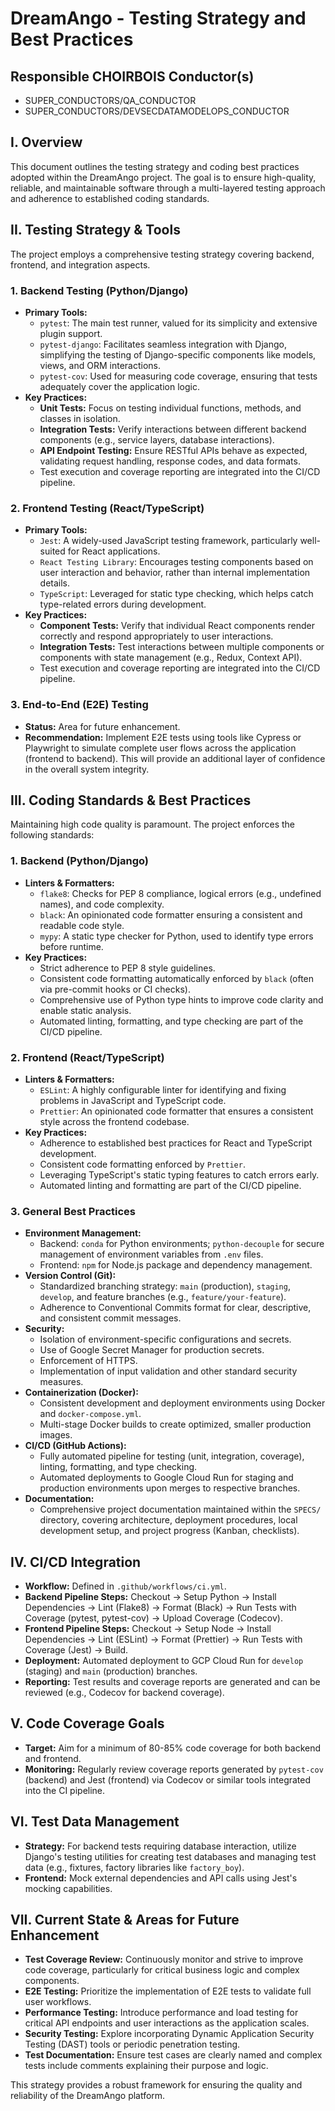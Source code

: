 # DreamAngo - Testing Strategy and Best Practices

## Responsible CHOIRBOIS Conductor(s)
- SUPER_CONDUCTORS/QA_CONDUCTOR
- SUPER_CONDUCTORS/DEVSECDATAMODELOPS_CONDUCTOR

## I. Overview

This document outlines the testing strategy and coding best practices adopted within the DreamAngo project. The goal is to ensure high-quality, reliable, and maintainable software through a multi-layered testing approach and adherence to established coding standards.

## II. Testing Strategy & Tools

The project employs a comprehensive testing strategy covering backend, frontend, and integration aspects.

### 1. Backend Testing (Python/Django)
*   **Primary Tools:**
    *   `pytest`: The main test runner, valued for its simplicity and extensive plugin support.
    *   `pytest-django`: Facilitates seamless integration with Django, simplifying the testing of Django-specific components like models, views, and ORM interactions.
    *   `pytest-cov`: Used for measuring code coverage, ensuring that tests adequately cover the application logic.
*   **Key Practices:**
    *   **Unit Tests:** Focus on testing individual functions, methods, and classes in isolation.
    *   **Integration Tests:** Verify interactions between different backend components (e.g., service layers, database interactions).
    *   **API Endpoint Testing:** Ensure RESTful APIs behave as expected, validating request handling, response codes, and data formats.
    *   Test execution and coverage reporting are integrated into the CI/CD pipeline.

### 2. Frontend Testing (React/TypeScript)
*   **Primary Tools:**
    *   `Jest`: A widely-used JavaScript testing framework, particularly well-suited for React applications.
    *   `React Testing Library`: Encourages testing components based on user interaction and behavior, rather than internal implementation details.
    *   `TypeScript`: Leveraged for static type checking, which helps catch type-related errors during development.
*   **Key Practices:**
    *   **Component Tests:** Verify that individual React components render correctly and respond appropriately to user interactions.
    *   **Integration Tests:** Test interactions between multiple components or components with state management (e.g., Redux, Context API).
    *   Test execution and coverage reporting are integrated into the CI/CD pipeline.

### 3. End-to-End (E2E) Testing
*   **Status:** Area for future enhancement.
*   **Recommendation:** Implement E2E tests using tools like Cypress or Playwright to simulate complete user flows across the application (frontend to backend). This will provide an additional layer of confidence in the overall system integrity.

## III. Coding Standards & Best Practices

Maintaining high code quality is paramount. The project enforces the following standards:

### 1. Backend (Python/Django)
*   **Linters & Formatters:**
    *   `flake8`: Checks for PEP 8 compliance, logical errors (e.g., undefined names), and code complexity.
    *   `black`: An opinionated code formatter ensuring a consistent and readable code style.
    *   `mypy`: A static type checker for Python, used to identify type errors before runtime.
*   **Key Practices:**
    *   Strict adherence to PEP 8 style guidelines.
    *   Consistent code formatting automatically enforced by `black` (often via pre-commit hooks or CI checks).
    *   Comprehensive use of Python type hints to improve code clarity and enable static analysis.
    *   Automated linting, formatting, and type checking are part of the CI/CD pipeline.

### 2. Frontend (React/TypeScript)
*   **Linters & Formatters:**
    *   `ESLint`: A highly configurable linter for identifying and fixing problems in JavaScript and TypeScript code.
    *   `Prettier`: An opinionated code formatter that ensures a consistent style across the frontend codebase.
*   **Key Practices:**
    *   Adherence to established best practices for React and TypeScript development.
    *   Consistent code formatting enforced by `Prettier`.
    *   Leveraging TypeScript's static typing features to catch errors early.
    *   Automated linting and formatting are part of the CI/CD pipeline.

### 3. General Best Practices
*   **Environment Management:**
    *   Backend: `conda` for Python environments; `python-decouple` for secure management of environment variables from `.env` files.
    *   Frontend: `npm` for Node.js package and dependency management.
*   **Version Control (Git):**
    *   Standardized branching strategy: `main` (production), `staging`, `develop`, and feature branches (e.g., `feature/your-feature`).
    *   Adherence to Conventional Commits format for clear, descriptive, and consistent commit messages.
*   **Security:**
    *   Isolation of environment-specific configurations and secrets.
    *   Use of Google Secret Manager for production secrets.
    *   Enforcement of HTTPS.
    *   Implementation of input validation and other standard security measures.
*   **Containerization (Docker):**
    *   Consistent development and deployment environments using Docker and `docker-compose.yml`.
    *   Multi-stage Docker builds to create optimized, smaller production images.
*   **CI/CD (GitHub Actions):**
    *   Fully automated pipeline for testing (unit, integration, coverage), linting, formatting, and type checking.
    *   Automated deployments to Google Cloud Run for staging and production environments upon merges to respective branches.
*   **Documentation:**
    *   Comprehensive project documentation maintained within the `SPECS/` directory, covering architecture, deployment procedures, local development setup, and project progress (Kanban, checklists).

## IV. CI/CD Integration

*   **Workflow:** Defined in `.github/workflows/ci.yml`.
*   **Backend Pipeline Steps:** Checkout -> Setup Python -> Install Dependencies -> Lint (Flake8) -> Format (Black) -> Run Tests with Coverage (pytest, pytest-cov) -> Upload Coverage (Codecov).
*   **Frontend Pipeline Steps:** Checkout -> Setup Node -> Install Dependencies -> Lint (ESLint) -> Format (Prettier) -> Run Tests with Coverage (Jest) -> Build.
*   **Deployment:** Automated deployment to GCP Cloud Run for `develop` (staging) and `main` (production) branches.
*   **Reporting:** Test results and coverage reports are generated and can be reviewed (e.g., Codecov for backend coverage).

## V. Code Coverage Goals

*   **Target:** Aim for a minimum of 80-85% code coverage for both backend and frontend.
*   **Monitoring:** Regularly review coverage reports generated by `pytest-cov` (backend) and Jest (frontend) via Codecov or similar tools integrated into the CI pipeline.

## VI. Test Data Management

*   **Strategy:** For backend tests requiring database interaction, utilize Django's testing utilities for creating test databases and managing test data (e.g., fixtures, factory libraries like `factory_boy`).
*   **Frontend:** Mock external dependencies and API calls using Jest's mocking capabilities.

## VII. Current State & Areas for Future Enhancement

*   **Test Coverage Review:** Continuously monitor and strive to improve code coverage, particularly for critical business logic and complex components.
*   **E2E Testing:** Prioritize the implementation of E2E tests to validate full user workflows.
*   **Performance Testing:** Introduce performance and load testing for critical API endpoints and user interactions as the application scales.
*   **Security Testing:** Explore incorporating Dynamic Application Security Testing (DAST) tools or periodic penetration testing.
*   **Test Documentation:** Ensure test cases are clearly named and complex tests include comments explaining their purpose and logic.

This strategy provides a robust framework for ensuring the quality and reliability of the DreamAngo platform.
